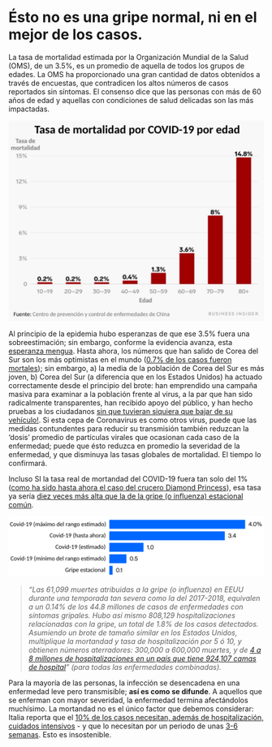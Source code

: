 # Ésto no es una gripe normal, ni en el mejor de los casos.

La tasa de mortalidad estimada por la Organización Mundial de la Salud (OMS), de un 3.5%, es un promedio de aquella de todos los grupos de edades. La OMS ha proporcionado una gran cantidad de datos obtenidos a través de encuestas, que contradicen los altos números de casos reportados sin síntomas. El consenso dice que las personas con más de 60 años de edad y aquellas con condiciones de salud delicadas son las más impactadas.

![Gráfica que muestra que la tasa de mortalidad de la enfermedad COVID-19 alcanza un 14.8% de los adultos mayores de 80 años, y que es menor de 1% en personas menores de 50](images/es/Tasa-De-Mortalidad.png)

Al principio de la epidemia hubo esperanzas de que ese 3.5% fuera una sobreestimación; sin embargo, conforme la evidencia avanza, esta [esperanza mengua](https://www.statnews.com/2020/02/25/new-data-from-china-buttress-fears-about-high-coronavirus-fatality-rate-who-expert-says/). Hasta ahora, los números que han salido de Corea del Sur son los más optimistas en el mundo ([0.7% de los casos fueron mortales](https://twitter.com/marcelsalathe/status/1236914078632812544));  sin embargo, a) la media de la población de Corea del Sur es más joven, b) Corea del Sur (a diferencia que en los Estados Unidos) ha actuado correctamente desde el principio del brote: han emprendido una campaña masiva para examinar a la población frente al virus, a la par que han sido radicalmente transparentes, han recibido apoyo del público, y han hecho pruebas a los ciudadanos [ sin que tuvieran siquiera que bajar de su vehículo!](https://twitter.com/cnni/status/1234524871226482688). Si esta cepa de Coronavirus es como otros virus, puede que las medidas contundentes para reducir su transmisión también reduzcan la ‘dosis’ promedio de partículas virales que ocasionan cada caso de la enfermedad; puede que ésto reduzca en promedio la severidad de la enfermedad, y que disminuya las tasas globales de mortalidad. El tiempo lo confirmará.

Incluso SI la tasa real de mortandad del COVID-19 fuera tan solo del 1% ([como ha sido hasta ahora el caso del crucero Diamond Princess](https://wwwnc.cdc.gov/eid/article/26/6/20-0452_article)), esa tasa ya sería [diez veces más alta que la de la gripe (o influenza) estacional común](https://www.bloomberg.com/opinion/articles/2020-03-05/how-bad-is-the-coronavirus-let-s-compare-with-sars-ebola-flu).

![Gráfico de barras comparando el 0.1% de mortalidad de la gripe estacional con hasta el 4.0% de la estimación más alta para el COVID-19](images/es/comparasion-covid-gripe.png)

> _“Las 61,099 muertes atribuidas a la gripe (o influenza) en EEUU durante una temporada tan severa como la del 2017-2018, equivalen a un 0.14% de los 44.8 millones de casos de enfermedades con síntomas gripales. Hubo así mismo 808,129 hospitalizaciones relacionadas con la gripe, un total de 1.8% de los casos detectados. Asumiendo un brote de tamaño similar en los Estados Unidos, multiplique la mortandad y tasa de hospitalización por 5 ó 10, y obtienen números aterradores: 300,000 a 600,000 muertes, y de [4 a 8 millones de hospitalizaciones en un país que tiene 924,107 camas de hospital](https://www.bloomberg.com/opinion/articles/2020-03-05/how-bad-is-the-coronavirus-let-s-compare-with-sars-ebola-flu)” (para todas las enfermedades combinadas)._

Para la mayoría de las personas, la infección se desencadena en una enfermedad leve pero transmisible; **así es como se difunde**. A aquellos que se enferman con mayor severidad, la enfermedad termina afectándolos muchísimo. La mortandad no es el único factor que debemos considerar: Italia reporta que el [10% de los casos necesitan, además de hospitalización, cuidados intensivos](https://twitter.com/marcelsalathe/status/1235662457261023232) - y que lo necesitan por un periodo de unas [3-6 semanas](https://www.washingtonpost.com/health/2020/03/07/how-doctors-treat-sickest-coronavirus-patients/). Esto es insostenible.

